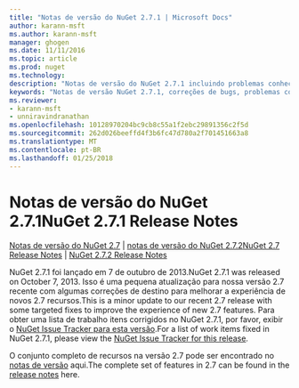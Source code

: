```yaml
---
title: "Notas de versão do NuGet 2.7.1 | Microsoft Docs"
author: karann-msft
ms.author: karann-msft
manager: ghogen
ms.date: 11/11/2016
ms.topic: article
ms.prod: nuget
ms.technology: 
description: "Notas de versão do NuGet 2.7.1 incluindo problemas conhecidos, correções de bug, recursos adicionados e DCRs."
keywords: "Notas de versão NuGet 2.7.1, correções de bugs, problemas conhecidos, adicionaram recursos, DCRs"
ms.reviewer:
- karann-msft
- unniravindranathan
ms.openlocfilehash: 10128970204bc9cb8c55a1f2ebc29891356c2f5d
ms.sourcegitcommit: 262d026beeffd4f3b6fc47d780a2f701451663a8
ms.translationtype: MT
ms.contentlocale: pt-BR
ms.lasthandoff: 01/25/2018
---
```

# <a name="nuget-271-release-notes"></a><span data-ttu-id="11d6c-104">Notas de versão do NuGet 2.7.1</span><span class="sxs-lookup"><span data-stu-id="11d6c-104">NuGet 2.7.1 Release Notes</span></span>

<span data-ttu-id="11d6c-105">[Notas de versão do NuGet 2.7](../release-notes/nuget-2.7.md) | [notas de versão do NuGet 2.7.2](../release-notes/nuget-2.7.2.md)</span><span class="sxs-lookup"><span data-stu-id="11d6c-105">[NuGet 2.7 Release Notes](../release-notes/nuget-2.7.md) | [NuGet 2.7.2 Release Notes](../release-notes/nuget-2.7.2.md)</span></span>

<span data-ttu-id="11d6c-106">NuGet 2.7.1 foi lançado em 7 de outubro de 2013.</span><span class="sxs-lookup"><span data-stu-id="11d6c-106">NuGet 2.7.1 was released on October 7, 2013.</span></span>  <span data-ttu-id="11d6c-107">Isso é uma pequena atualização para nossa versão 2.7 recente com algumas correções de destino para melhorar a experiência de novos 2.7 recursos.</span><span class="sxs-lookup"><span data-stu-id="11d6c-107">This is a minor update to our recent 2.7 release with some targeted fixes to improve the experience of new 2.7 features.</span></span> <span data-ttu-id="11d6c-108">Para obter uma lista de trabalho itens corrigidos no NuGet 2.7.1, por favor, exibir o [NuGet Issue Tracker para esta versão](http://nuget.codeplex.com/workitem/list/advanced?keyword=&status=Closed&type=All&priority=All&release=NuGet%202.7.1&assignedTo=All&component=All&sortField=LastUpdatedDate&sortDirection=Descending&page=0).</span><span class="sxs-lookup"><span data-stu-id="11d6c-108">For a list of work items fixed in NuGet 2.7.1, please view the [NuGet Issue Tracker for this release](http://nuget.codeplex.com/workitem/list/advanced?keyword=&status=Closed&type=All&priority=All&release=NuGet%202.7.1&assignedTo=All&component=All&sortField=LastUpdatedDate&sortDirection=Descending&page=0).</span></span>

<span data-ttu-id="11d6c-109">O conjunto completo de recursos na versão 2.7 pode ser encontrado no [notas de versão](../release-notes/nuget-2.7.md) aqui.</span><span class="sxs-lookup"><span data-stu-id="11d6c-109">The complete set of features in 2.7 can be found in the [release notes](../release-notes/nuget-2.7.md) here.</span></span>

